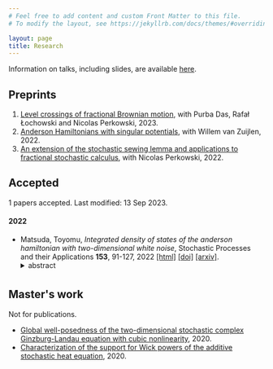 ```yaml
---
# Feel free to add content and custom Front Matter to this file.
# To modify the layout, see https://jekyllrb.com/docs/themes/#overriding-theme-defaults

layout: page
title: Research
---
```

Information on talks, including slides, are available [here](https://docs.google.com/spreadsheets/d/1Hq3xC7zkISbYOwTR03Kgfj2qLucA5ffEd2mheP6sg2M/edit#gid=0).


## Preprints
1. [Level crossings of fractional Brownian motion](https://arxiv.org/abs/2308.08274), with Purba Das, Rafał Łochowski and Nicolas Perkowski, 2023.
1. [Anderson Hamiltonians with singular potentials](https://arxiv.org/abs/2211.01199), with Willem van Zuijlen, 2022.
1. [An extension of the stochastic sewing lemma and applications to fractional stochastic calculus](https://arxiv.org/abs/2206.01686), with Nicolas Perkowski, 2022.

## Accepted
1 papers accepted. Last modified: 13 Sep 2023.
<h4 id="y2022">2022</h4>


<ul>
<li>Matsuda, Toyomu, <i>Integrated density of states of the anderson hamiltonian with two-dimensional white noise</i>, Stochastic Processes and their Applications <b>153</b>, 91-127, 2022 <a href="https://www.sciencedirect.com/science/article/pii/S0304414922001727">[html]</a> <a href="http://dx.doi.org/https://doi.org/10.1016/j.spa.2022.07.007">[doi]</a> <a href="https://arxiv.org/abs/2011.09180">[arxiv]</a>.
<details><summary>abstract</summary>We construct the integrated density of states of the Anderson Hamiltonian with two-dimensional white noise by proving the convergence of the Dirichlet eigenvalue counting measures associated with the Anderson Hamiltonians on the boxes. We also determine the logarithmic asymptotics of the left tail of the integrated density of states. Furthermore, we apply our result to a moment explosion of the parabolic Anderson model in the plane.</details></li>
</ul>


## Master's work 
Not for publications.
* [Global well-posedness of the two-dimensional stochastic complex Ginzburg-Landau equation with cubic nonlinearity](https://arxiv.org/abs/2003.01569), 2020.
* [Characterization of the support for Wick powers of the additive stochastic heat equation](https://arxiv.org/abs/2001.11705), 2020.

<style>
summary {
  margin: -0.5em -0.5em 0;
  padding: 0.5em;
}


details[open] summary {
  border-bottom: 1px solid #aaa;
  margin-bottom: 0.5em;
}
</style>